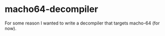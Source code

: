 # macho64-decompiler
For some reason I wanted to write a decompiler that targets macho-64 (for now). 
